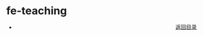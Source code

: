 # fe-teaching
<ul style="position:relative">
	<li id="pageTop">
		<a href="#chapter1"></a>
	</li>
	<a href="./test.html" style="position:absolute;bottom:0;right:0">返回目录</a>
</ul>
